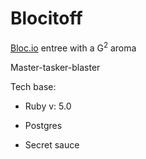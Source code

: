 # Blocitoff

[Bloc.io](http://www.bloc.io) entree with a G<sup>2</sup> aroma

Master-tasker-blaster

Tech base:
* Ruby v: 5.0

* Postgres

* Secret sauce
